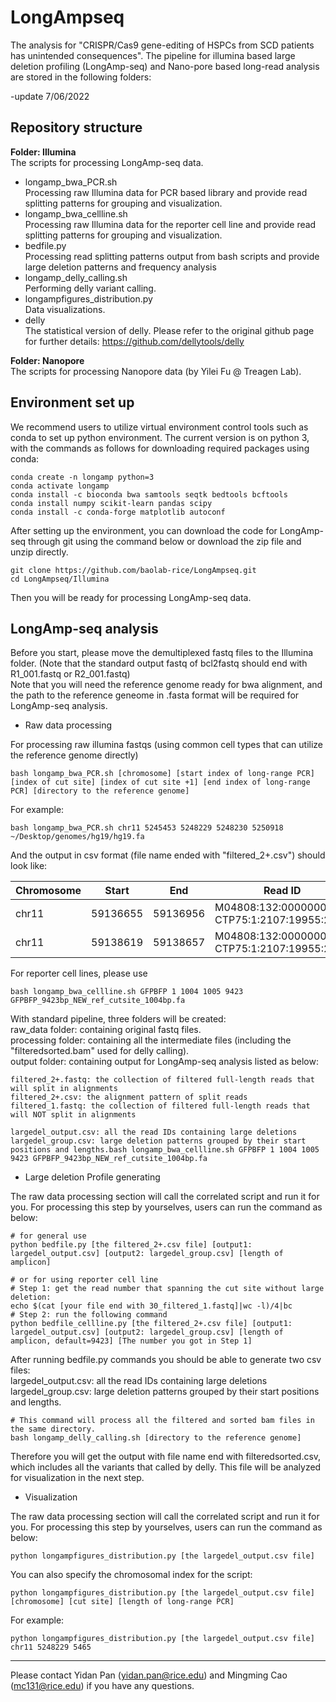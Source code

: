 # LongAmpseq
The analysis for "CRISPR/Cas9 gene-editing of HSPCs from SCD patients has unintended consequences". 
The pipeline for illumina based large deletion profiling (LongAmp-seq) and Nano-pore based long-read analysis are stored in the following folders:  

-update 7/06/2022  

## Repository structure
**Folder: Illumina**  
The scripts for processing LongAmp-seq data.  
+ longamp_bwa_PCR.sh  
Processing raw Illumina data for PCR based library and provide read splitting patterns for grouping and visualization.
+ longamp_bwa_cellline.sh  
Processing raw Illumina data for the reporter cell line and provide read splitting patterns for grouping and visualization.
+ bedfile.py  
Processing read splitting patterns output from bash scripts and provide large deletion patterns and frequency analysis  
+ longamp_delly_calling.sh  
Performing delly variant calling.
+ longampfigures_distribution.py  
Data visualizations.
+ delly  
The statistical version of delly. 
Please refer to the original github page for further details: https://github.com/dellytools/delly

  
**Folder: Nanopore**    
The scripts for processing Nanopore data (by Yilei Fu @ Treagen Lab).

## Environment set up
We recommend users to utilize virtual environment control tools such as conda to set up python environment.
The current version is on python 3, with the commands as follows for downloading required packages using conda:  
```
conda create -n longamp python=3
conda activate longamp
conda install -c bioconda bwa samtools seqtk bedtools bcftools
conda install numpy scikit-learn pandas scipy
conda install -c conda-forge matplotlib autoconf
```  

After setting up the environment, you can download the code for LongAmp-seq through git using the command below 
or download the zip file and unzip directly. 
```
git clone https://github.com/baolab-rice/LongAmpseq.git
cd LongAmpseq/Illumina
``` 

Then you will be ready for processing LongAmp-seq data.

## LongAmp-seq analysis

Before you start, please move the demultiplexed fastq files to the Illumina folder.
(Note that the standard output fastq of bcl2fastq should end with R1_001.fastq or R2_001.fastq)  
Note that you will need the reference genome ready for bwa alignment, 
and the path to the reference geneome in .fasta format will be required for LongAmp-seq analysis. 

+ Raw data processing  
 
For processing raw illumina fastqs (using common cell types that can utilize the reference genome directly)
```
bash longamp_bwa_PCR.sh [chromosome] [start index of long-range PCR] [index of cut site] [index of cut site +1] [end index of long-range PCR] [directory to the reference genome]
```
For example:
```
bash longamp_bwa_PCR.sh chr11 5245453 5248229 5248230 5250918 ~/Desktop/genomes/hg19/hg19.fa
```
And the output in csv format (file name ended with "filtered_2+.csv") should look like:

| Chromosome | Start    | End      | Read ID                                      | Score | Strand |
|------------|----------|----------|----------------------------------------------|-------|--------|
| chr11      | 59136655 | 59136956 | M04808:132:000000000-CTP75:1:2107:19955:2557 | 60    | -      |
| chr11      | 59138619 | 59138657 | M04808:132:000000000-CTP75:1:2107:19955:2557 | 60    | -      |

For reporter cell lines, please use 
```
bash longamp_bwa_cellline.sh GFPBFP 1 1004 1005 9423 GFPBFP_9423bp_NEW_ref_cutsite_1004bp.fa
```

With standard pipeline, three folders will be created:  
raw_data folder: containing original fastq files.  
processing folder: containing all the intermediate files (including the "filteredsorted.bam" used for delly calling).  
output folder: containing output for LongAmp-seq analysis listed as below:
```
filtered_2+.fastq: the collection of filtered full-length reads that will split in alignments  
filtered_2+.csv: the alignment pattern of split reads
filtered_1.fastq: the collection of filtered full-length reads that will NOT split in alignments

largedel_output.csv: all the read IDs containing large deletions
largedel_group.csv: large deletion patterns grouped by their start positions and lengths.bash longamp_bwa_cellline.sh GFPBFP 1 1004 1005 9423 GFPBFP_9423bp_NEW_ref_cutsite_1004bp.fa

```

+ Large deletion Profile generating  

The raw data processing section will call the correlated script and run it for you. 
For processing this step by yourselves, users can run the command as below:
```
# for general use
python bedfile.py [the filtered_2+.csv file] [output1: largedel_output.csv] [output2: largedel_group.csv] [length of amplicon]

# or for using reporter cell line
# Step 1: get the read number that spanning the cut site without large deletion:
echo $(cat [your file end with 30_filtered_1.fastq]|wc -l)/4|bc
# Step 2: run the following command
python bedfile_cellline.py [the filtered_2+.csv file] [output1: largedel_output.csv] [output2: largedel_group.csv] [length of amplicon, default=9423] [The number you got in Step 1]
```
After running bedfile.py commands you should be able to generate two csv files:  
largedel_output.csv: all the read IDs containing large deletions
largedel_group.csv: large deletion patterns grouped by their start positions and lengths.


```
# This command will process all the filtered and sorted bam files in the same directory.
bash longamp_delly_calling.sh [directory to the reference genome]
```
Therefore you will get the output with file name end with filteredsorted.csv,
which includes all the variants that called by delly.
This file will be analyzed for visualization in the next step.

+ Visualization  

The raw data processing section will call the correlated script and run it for you. 
For processing this step by yourselves, users can run the command as below:
```
python longampfigures_distribution.py [the largedel_output.csv file]
```
You can also specify the chromosomal index for the script:
```
python longampfigures_distribution.py [the largedel_output.csv file] [chromosome] [cut site] [length of long-range PCR]
```
For example:
```
python longampfigures_distribution.py [the largedel_output.csv file] chr11 5248229 5465
```

---------------------------------------

Please contact Yidan Pan (yidan.pan@rice.edu) and Mingming Cao (mc131@rice.edu) if you have any questions.

